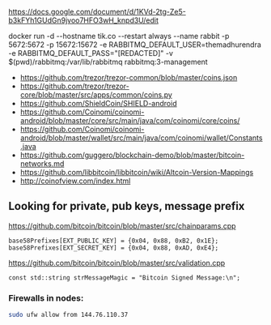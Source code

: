 https://docs.google.com/document/d/1KVd-2tg-Ze5-b3kFYh1GUdGn9jvoo7HFO3wH_knpd3U/edit


docker run -d --hostname tik.co --restart always --name rabbit -p 5672:5672 -p 15672:15672 -e RABBITMQ_DEFAULT_USER=themadhurendra -e RABBITMQ_DEFAULT_PASS="[REDACTED]" -v $(pwd)/rabbitmq:/var/lib/rabbitmq rabbitmq:3-management



- https://github.com/trezor/trezor-common/blob/master/coins.json
- https://github.com/trezor/trezor-core/blob/master/src/apps/common/coins.py
- https://github.com/ShieldCoin/SHIELD-android
- https://github.com/Coinomi/coinomi-android/blob/master/core/src/main/java/com/coinomi/core/coins/
- https://github.com/Coinomi/coinomi-android/blob/master/wallet/src/main/java/com/coinomi/wallet/Constants.java
- https://github.com/guggero/blockchain-demo/blob/master/bitcoin-networks.md
- https://github.com/libbitcoin/libbitcoin/wiki/Altcoin-Version-Mappings
- http://coinofview.com/index.html

## Looking for private, pub keys, message prefix 

https://github.com/bitcoin/bitcoin/blob/master/src/chainparams.cpp
```
base58Prefixes[EXT_PUBLIC_KEY] = {0x04, 0x88, 0xB2, 0x1E};
base58Prefixes[EXT_SECRET_KEY] = {0x04, 0x88, 0xAD, 0xE4};
```

https://github.com/bitcoin/bitcoin/blob/master/src/validation.cpp

```
const std::string strMessageMagic = "Bitcoin Signed Message:\n";
```

### Firewalls in nodes:
```bash
sudo ufw allow from 144.76.110.37 

```